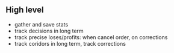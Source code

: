 ## High level

* gather and save stats
* track decisions in long term
* track precise loses/profits: when cancel order, on corrections
* track coridors in long term, track corrections

